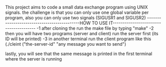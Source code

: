 This project aims to code a small data exchange program using UNIX signals.
the challenge is that you can only use one global variable per program, also you can only use 
two signals (SIGUSR1 and SIGUSR2)
--------------------------------------------HOW TO USE IT---------------------------------------
-1 after cloning the run the make file by typing "make"
-2 then you will have two programs (server and client) run the server first (its ID will be printed)
-3 in another terminal run the client program like this (./cleint ("the-server-id" "any message you want to send")

lastly, you will see that the same message is printed in the first terminal where the server is running
